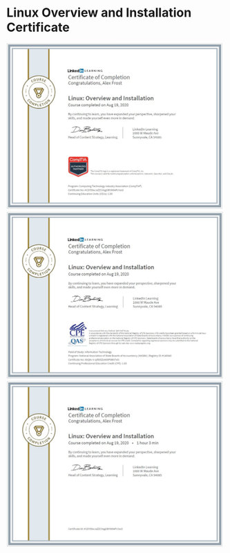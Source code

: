 # Linux Overview and Installation Certificate
![](https://github.com/zuFrost/Linux-Overview-and-Installation/blob/master/Linux%20Overview%20and%20Installation%20Certificate%20-%20CompTIA.jpg) <br>
![](https://github.com/zuFrost/Linux-Overview-and-Installation/blob/master/Linux%20Overview%20and%20Installation%20Certificate%20-%20NASBA.jpg) <br>
![](https://github.com/zuFrost/Linux-Overview-and-Installation/blob/master/Linux%20Overview%20and%20Installation%20Certificate%20-%20LinkedIN.jpg) <br>
